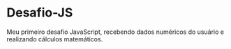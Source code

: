 # Desafio-JS
 Meu primeiro desafio JavaScript, recebendo dados numéricos do usuário e realizando cálculos matemáticos.
